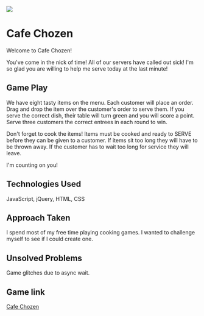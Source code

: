 ![](/ga_cog.png)

# Cafe Chozen

Welcome to Cafe Chozen! 

You've come in the nick of time! All of our servers have called out sick! I'm so glad you are willing to help me serve today at the last minute! 


## Game Play

We have eight tasty items on the menu.  Each customer will place an order. Drag and drop the item over the customer's order to serve them. If you serve the correct dish, their table will turn green and you will score a point. Serve three customers the correct entrees in each round to win.

Don't forget to cook the items! Items must be cooked and ready to SERVE before they can be given to a customer. If items sit too long they will have to be thrown away. If the customer has to wait too long for service they will leave. 

I'm counting on you!


## Technologies Used
JavaScript, 
jQuery, 
HTML,
CSS

## Approach Taken

I spend most of my free time playing cooking games. I wanted to challenge myself to see if I could create one.

## Unsolved Problems
Game glitches due to async wait.



## Game link
[Cafe Chozen](https://chozen2see.github.io/)

